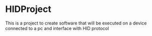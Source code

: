 # HIDProject
This is a project to create software that will be executed on a device connected to a pc and interface with HID protocol
